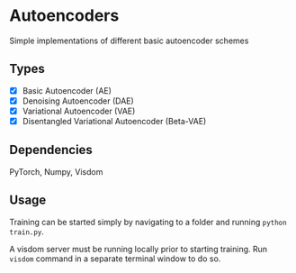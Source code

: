 # Autoencoders

Simple implementations of different basic autoencoder schemes

## Types
- [x] Basic Autoencoder (AE)
- [x] Denoising Autoencoder (DAE)
- [x] Variational Autoencoder (VAE)
- [x] Disentangled Variational Autoencoder (Beta-VAE)

## Dependencies
PyTorch, Numpy, Visdom

## Usage
Training can be started simply by navigating to a folder and running `python train.py`.

A visdom server must be running locally prior to starting training. Run `visdom` command in a separate terminal window to do so.
